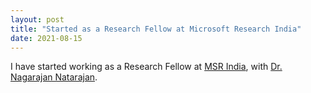 ```yaml
---
layout: post
title: "Started as a Research Fellow at Microsoft Research India"
date: 2021-08-15
---
```


I have started working as a Research Fellow at <a href="https://www.microsoft.com/en-us/research/lab/microsoft-research-india/">MSR India</a>, with <a href="https://www.microsoft.com/en-us/research/people/nagarajn/">Dr. Nagarajan Natarajan</a>.
